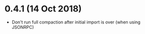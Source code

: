 # 0.4.1 (14 Oct 2018)

* Don't run full compaction after initial import is over (when using JSONRPC)
